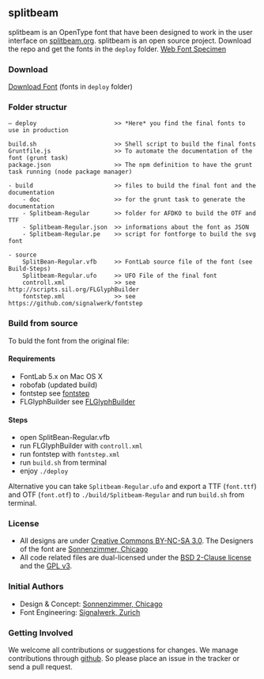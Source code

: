 ## splitbeam
splitbeam is an OpenType font that have been designed to work in the user interface on [splitbeam.org](http://splitbeam.org/). splitbeam is an open source project. Download the repo and get the fonts in the `deploy` folder. [Web Font Specimen](http://sonnenzimmer.github.io/splitbeam-font/)

### Download
[Download Font](https://github.com/Sonnenzimmer/splitbeam-font/archive/master.zip) (fonts in `deploy` folder)

### Folder structur 

```
– deploy                      >> *Here* you find the final fonts to use in production

build.sh                      >> Shell script to build the final fonts
Gruntfile.js                  >> To automate the documentation of the font (grunt task)
package.json                  >> The npm definition to have the grunt task running (node package manager)

- build                       >> files to build the final font and the documentation
    - doc                     >> for the grunt task to generate the documentation
    - Splitbeam-Regular       >> folder for AFDKO to build the OTF and TTF
    - Splitbeam-Regular.json  >> informations about the font as JSON
    - Splitbeam-Regular.pe    >> script for fontforge to build the svg font

- source
    SplitBean-Regular.vfb     >> FontLab source file of the font (see Build-Steps)
    Splitbeam-Regular.ufo     >> UFO File of the final font
    controll.xml              >> see http://scripts.sil.org/FLGlyphBuilder
    fontstep.xml              >> see https://github.com/signalwerk/fontstep

```

### Build from source
To buld the font from the original file:

#### Requirements
* FontLab 5.x on Mac OS X
* robofab (updated build)
* fontstep see [fontstep](https://github.com/signalwerk/fontstep)
* FLGlyphBuilder see [FLGlyphBuilder](http://scripts.sil.org/FLGlyphBuilder)

#### Steps
* open SplitBean-Regular.vfb 
* run FLGlyphBuilder with `controll.xml`
* run fontstep with `fontstep.xml`
* run `build.sh` from terminal
* enjoy `./deploy`

Alternative you can take `Splitbeam-Regular.ufo` and export a TTF (`font.ttf`) and OTF (`font.otf`) to `./build/Splitbeam-Regular` and run `build.sh` from terminal.

### License
* All designs are under [Creative Commons BY-NC-SA 3.0](http://creativecommons.org/licenses/by-nc-sa/3.0/). The Designers of the font are [Sonnenzimmer, Chicago](http://www.sonnenzimmer.com/)
* All code related files are dual-licensed under the [BSD 2-Clause license](http://choosealicense.com/licenses/bsd/) and the [GPL v3](http://choosealicense.com/licenses/gpl-v3/).

### Initial Authors
* Design & Concept: [Sonnenzimmer, Chicago](http://sonnenzimmer.com)
* Font Engineering: [Signalwerk, Zurich](http://signalwerk.ch)

### Getting Involved
We welcome all contributions or suggestions for changes. We manage contributions through [github](https://github.com/Sonnenzimmer/splitbeam-font/). So please place an issue in the tracker or send a pull request.
